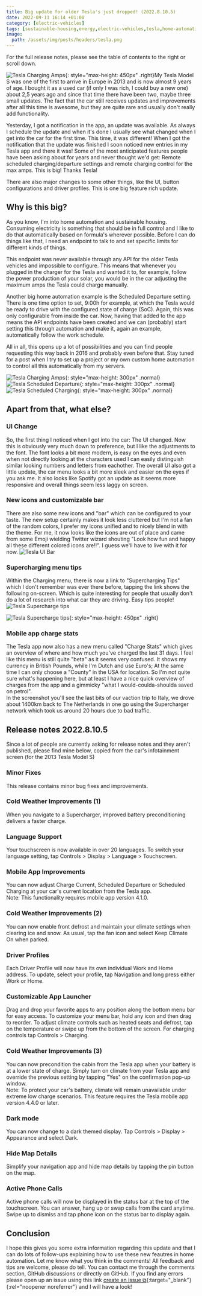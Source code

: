 ```yaml
---
title: Big update for older Tesla's just dropped! (2022.8.10.5)
date: 2022-09-11 16:14 +01:00
category: [electric-vehicles]
tags: [sustainable-housing,energy,electric-vehicles,tesla,home-automation]
image:
  path: /assets/img/posts/headers/tesla.png
---
```

For the full release notes, please see the table of contents to the right or scroll down.

![Tesla Charging Amps](/assets/img/posts/big-tesla-update/app-overview.png){: style="max-height: 450px" .right}My Tesla Model S was one of the first to arrive in Europe in 2013 and is now almost 9 years of age. I bought it as a used car (if only I was rich, I could buy a new one) about 2,5 years ago and since that time there have been two, maybe three small updates. The fact that the car still receives updates and improvements after all this time is awesome, but they are quite rare and usually don't really add functionality.

Yesterday, I got a notification in the app, an update was available. As always I schedule the update and when it's done I usually see what changed when I get into the car for the first time. This time, it was different! When I got the notification that the update was finished I soon noticed new entries in my Tesla app and there it was! Some of the most anticipated features people have been asking about for years and never thought we'd get: Remote scheduled charging/departure settings and remote charging control for the max amps. This is big! Thanks Tesla!

There are also major changes to some other things, like the UI, button configurations and driver profiles. This is one big feature rich update.

## Why is this big?
As you know, I'm into home automation and sustainable housing. Consuming electricity is something that should be in full control and I like to do that automatically based on formula's wherever possible. Before I can do things like that, I need an endpoint to talk to and set specific limits for different kinds of things. 

This endpoint was never available through any API for the older Tesla vehicles and impossible to configure. This means that whenever you plugged in the charger for the Tesla and wanted it to, for example, follow the power production of your solar, you would be in the car adjusting the maximum amps the Tesla could charge manually. 

Another big home automation example is the Scheduled Departure setting. There is one time option to set, 9:00h for example, at which the Tesla would be ready to drive with the configured state of charge (SoC). Again, this was only configurable from inside the car. Now, having that added to the app means the API endpoints have been created and we can (probably) start setting this through automation and make it, again an example, automatically follow the work schedule.

All in all, this opens up a lot of possibilities and you can find people requesting this way back in 2016 and probably even before that. Stay tuned for a post when I try to set up a project or my own custom home automation to control all this automatically from my servers.

![Tesla Charging Amps](/assets/img/posts/big-tesla-update/app-charge-amps.png){: style="max-height: 300px" .normal}![Tesla Scheduled Departure](/assets/img/posts/big-tesla-update/app-departure.png){: style="max-height: 300px" .normal}![Tesla Scheduled Charging](/assets/img/posts/big-tesla-update/app-charge.png){: style="max-height: 300px" .normal}

## Apart from that, what else?
### UI Change
So, the first thing I noticed when I got into the car: The UI changed. Now this is obviously very much down to preference, but I like the adjustments to the font. The font looks a bit more modern, is easy on the eyes and even when not directly looking at the characters used I can easily distinguish similar looking numbers and letters from eachother. The overall UI also got a little update, the car menu looks a bit more sleek and easier on the eyes if you ask me. It also looks like Spotify got an update as it seems more responsive and overall things seem less laggy on screen.

### New icons and customizable bar
There are also some new icons and "bar" which can be configured to your taste. The new setup certainly makes it look less cluttered but I'm not a fan of the random colors, I prefer my icons unified and to nicely blend in with the theme. For me, it now looks like the icons are out of place and came from some Emoji wielding Twitter wizard shouting "Look how fun and happy all these different colored icons are!!". I guess we'll have to live with it for now.
![Tesla UI Bar](/assets/img/posts/big-tesla-update/bar-design.png)

### Supercharging menu tips
Within the Charging menu, there is now a link to "Supercharging Tips" which I don't remember was ever there before, tapping the link shows the following on-screen. Which is quite interesting for people that usually don't do a lot of research into what car they are driving. Easy tips people!
![Tesla Supercharge tips](/assets/img/posts/big-tesla-update/supercharge-tips.png)

![Tesla Supercharge tips](/assets/img/posts/big-tesla-update/app-charge-stats.png){: style="max-height: 450px" .right}
### Mobile app charge stats
The Tesla app now also has a new menu called "Charge Stats" which gives an overview of where and how much you've charged the last 31 days. I feel like this menu is still quite "beta" as it seems very confused. It shows my currency in British Pounds, while I'm Dutch and use Euro's; At the same time I can only choose a "County" in the USA for location. So I'm not quite sure what's happening here, but at least I have a nice quick overview of charges from the app and a gimmicky "what I would-coulda-shoulda saved on petrol". <br />
In the screenshot you'll see the last bits of our vaction trip to Italy, we drove about 1400km back to The Netherlands in one go using the Supercharger network which took us around 20 hours due to bad traffic.

## Release notes 2022.8.10.5
Since a lot of people are currently asking for release notes and they aren't published, please find mine below, copied from the car's infotainment screen (for the 2013 Tesla Model S)

### Minor Fixes
This release contains minor bug fixes and improvements.

### Cold Weather Improvements (1)
When you navigate to a Supercharger, improved battery preconditioning delivers a faster charge.

### Language Support
Your touchscreen is now available in over 20 languages. To switch your language setting, tap Controls > Display > Language > Touchscreen.

### Mobile App Improvements
You can now adjust Charge Current, Scheduled Departure or Scheduled Charging at your car's current location from the Tesla app.<br />
Note: This functionality requires mobile app version 4.1.0.

### Cold Weather Improvements (2)
You can now enable front defrost and maintain your climate settings when clearing ice and snow. As usual, tap the fan icon and select Keep Climate On when parked.

### Driver Profiles
Each Driver Profile will now have its own individual Work and Home address. To update, select your profile, tap Navigation and long press either Work or Home.

### Customizable App Launcher
Drag and drop your favorite apps to any position along the bottom menu bar for easy access. To customize your menu bar, hold any icon and then drag to reorder. To adjust climate controls such as heated seats and defrost, tap on the temperature or swipe up from the bottom of the screen. For charging controls tap Controls > Charging.

### Cold Weather Improvements (3)
You can now precondition the cabin from the Tesla app when your battery is at a lower state of charge. Simply turn on climate from your Tesla app and override the previous setting by tapping "Yes" on the confirmation pop-up window. <br />
Note: To protect your car's battery, climate will remain unavailable under extreme low charge scenarios. This feature requires the Tesla mobile app version 4.4.0 or later.

### Dark mode
You can now change to a dark themed display. Tap Controls > Display > Appearance and select Dark.

### Hide Map Details
Simplify your navigation app and hide map details by tapping the pin button on the map.

### Active Phone Calls
Active phone calls will now be displayed in the status bar at the top of the touchscreen. You can answer, hang up or swap calls from the card anytime. Swipe up to dismiss and tap phone icon on the status bar to display again.

## Conclusion
I hope this gives you some extra information regarding this update and that I can do lots of follow-ups explaining how to use these new feautres in home automation. Let me know what you think in the comments! All feedback and tips are welcome, please do tell. You can contact me through the comments section, GitHub discussions or directly on GitHub. If you find any errors please open up an issue using this link [create an issue ⧉](https://github.com/MattsTechInfo/mattstechinfo.github.io/issues){:target="_blank"}{:rel="noopener noreferrer"} and I will have a look!